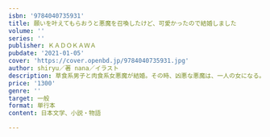 ```yaml
---
isbn: '9784040735931'
title: 願いを叶えてもらおうと悪魔を召喚したけど、可愛かったので結婚しました
volume: ''
series: ''
publisher: ＫＡＤＯＫＡＷＡ
pubdate: '2021-01-05'
cover: 'https://cover.openbd.jp/9784040735931.jpg'
author: shiryu／著 nana／イラスト
description: 草食系男子と肉食系女悪魔が結婚。その時、凶悪な悪魔は、一人の女になる。
price: '1300'
genre: ''
target: 一般
format: 単行本
content: 日本文学、小説・物語

---
```

